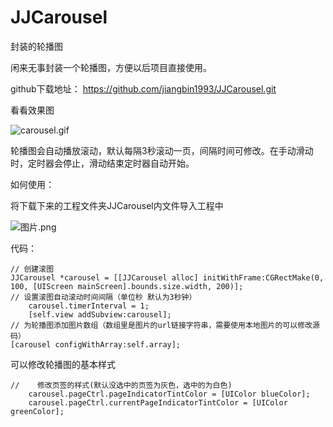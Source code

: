 # JJCarousel
封装的轮播图


闲来无事封装一个轮播图，方便以后项目直接使用。

github下载地址： https://github.com/jiangbin1993/JJCarousel.git

看看效果图

![carousel.gif](http://upload-images.jianshu.io/upload_images/2541004-3095e655c4a165e7.gif?imageMogr2/auto-orient/strip%7CimageView2/2/w/1240)



轮播图会自动播放滚动，默认每隔3秒滚动一页，间隔时间可修改。在手动滑动时，定时器会停止，滑动结束定时器自动开始。


如何使用：

将下载下来的工程文件夹JJCarousel内文件导入工程中

![图片.png](http://upload-images.jianshu.io/upload_images/2541004-381999f544105299.png?imageMogr2/auto-orient/strip%7CimageView2/2/w/1240)


代码：

```
// 创建滚图
JJCarousel *carousel = [[JJCarousel alloc] initWithFrame:CGRectMake(0, 100, [UIScreen mainScreen].bounds.size.width, 200)];
// 设置滚图自动滚动时间间隔（单位秒 默认为3秒钟）
    carousel.timerInterval = 1;
    [self.view addSubview:carousel];
// 为轮播图添加图片数组（数组里是图片的url链接字符串，需要使用本地图片的可以修改源码）
[carousel configWithArray:self.array];
```

可以修改轮播图的基本样式

```
//    修改页签的样式(默认没选中的页签为灰色，选中的为白色)
    carousel.pageCtrl.pageIndicatorTintColor = [UIColor blueColor];
    carousel.pageCtrl.currentPageIndicatorTintColor = [UIColor greenColor];
```



